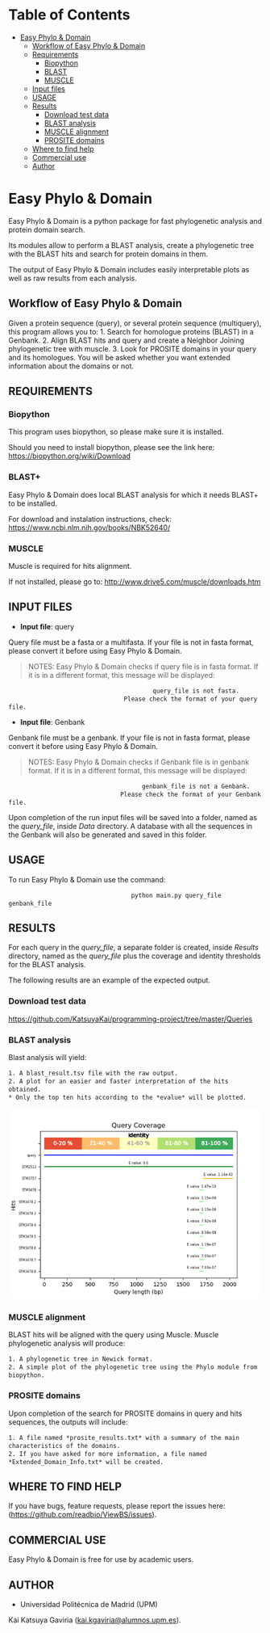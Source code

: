 Table of Contents
=================

* [Easy Phylo & Domain <a href='title'></a>](#title)
  * [Workflow of Easy Phylo & Domain <a href='workflow'></a>](#workflow)
  * [Requirements <a href='requirements'></a>](#requirements)
    * [Biopython <a href='biopython'></a>](#biopython)
    * [BLAST <a href='blast'></a>](#blast)
    * [MUSCLE <a href='muscle'></a>](#muscle)
  * [Input files <a href='input'></a>](#input)
  * [USAGE <a href='usage'></a>](#usage)
  * [Results <a href='results'></a>](#results)
    * [Download test data <a href='download'></a>](#download)
    * [BLAST analysis <a href='results-blast'></a>](#results-blast)
    * [MUSCLE alignment <a href='results-blast'></a>](#results-muscle)
    * [PROSITE domains <a href='results-blast'></a>](#results-prosite)
  * [Where to find help <a href='help'></a>](#help)
  * [Commercial use <a href='commercial-use'></a>](#commercial-use)
  * [Author <a href='author'></a>](#author)

<a id='title'></a>
# Easy Phylo & Domain

Easy Phylo & Domain is a python package for fast phylogenetic analysis and protein domain search. 

Its modules allow to perform a BLAST analysis, create a phylogenetic tree with the BLAST hits and search for protein domains in them.

The output of Easy Phylo & Domain includes easily interpretable plots as well as raw results from each analysis.

<a id='workflow'></a>
## Workflow of Easy Phylo & Domain 

Given a protein sequence (query), or several protein sequence (multiquery), this program allows you to:
    1. Search for homologue proteins (BLAST) in a Genbank.
    2. Align BLAST hits and query and create a Neighbor Joining phylogenetic tree with muscle.
    3. Look for PROSITE domains in your query and its homologues. You will  be asked whether you  want extended information about the domains or not.  

<a id='requirements'></a>
## **REQUIREMENTS** <a name="requirements"></a>
<a id='biopython'></a>
### **Biopython**

This program uses biopython, so please make sure it is installed.

Should you need to install biopython, please see the link here: https://biopython.org/wiki/Download

<a id='blast'></a>
### **BLAST+**

Easy Phylo & Domain does local BLAST analysis for which it needs BLAST+ to be installed.

For download and instalation instructions, check:
https://www.ncbi.nlm.nih.gov/books/NBK52640/
<a id='muscle'></a>
### MUSCLE

Muscle is required for hits alignment. 

If not installed, please go to:
http://www.drive5.com/muscle/downloads.htm

<a id='input'></a>
## INPUT FILES 

* **Input file**: query

Query file must be a fasta or a multifasta. If your file is not in fasta format, please convert it before using Easy Phylo & Domain.

> NOTES: Easy Phylo & Domain checks if query file is in fasta format. If it is in a different format, this message will be displayed:

                                            query_file is not fasta.
                                    Please check the format of your query file.

* **Input file**: Genbank

Genbank file must be a genbank. If your file is not in fasta format, please convert it before using Easy Phylo & Domain.

> NOTES: Easy Phylo & Domain checks if Genbank file is in genbank format. If it is in a different format, this message will be displayed:

                                         genbank_file is not a Genbank.
                                   Please check the format of your Genbank file.

Upon completion of the run input files will be saved into a folder, named as the *query_file*, inside *Data* directory. A database with all the sequences in the Genbank will also be generated and saved in this folder.


<a id="usage"></a>
## USAGE 

To run Easy Phylo & Domain use the command:

                                      python main.py query_file genbank_file

<a id="results"></a>
## RESULTS 

For each query in the *query_file*, a separate folder is created, inside *Results* directory, named as the *query_file* plus the coverage and identity thresholds for the BLAST analysis.

The following results are an example of the expected output.
<a id="download"></a>
### Download test data

https://github.com/KatsuyaKai/programming-project/tree/master/Queries
<a id="results-blast"></a>
### BLAST analysis

Blast analysis will yield:

    1. A blast_result.tsv file with the raw output.
    2. A plot for an easier and faster interpretation of the hits obtained. 
    * Only the top ten hits according to the *evalue* will be plotted.

<p align="center">
  <img src="Images/Blast_Plot.png">
</p>

<a id="results-muscle"></a>
### MUSCLE alignment

BLAST hits will be aligned with the query using Muscle. Muscle phylogenetic analysis will produce:

    1. A phylogenetic tree in Newick format.
    2. A simple plot of the phylogenetic tree using the Phylo module from biopython.
<a id="results-prosite"></a>
### PROSITE domains

Upon completion of the search for PROSITE domains in query and hits sequences, the outputs will include:

    1. A file named *prosite_results.txt* with a summary of the main characteristics of the domains.
    2. If you have asked for more information, a file named *Extended_Domain_Info.txt* will be created.
    
<a id="help"></a>
## WHERE TO FIND HELP <a name="help"></a>

If you have bugs, feature requests, please report the issues here: (https://github.com/readbio/ViewBS/issues).

<a id="commercial-use"></a>
## COMMERCIAL USE

Easy Phylo & Domain is free for use by academic users.

<a id="author"></a>
## AUTHOR

* Universidad Politécnica de Madrid (UPM)

Kai Katsuya Gaviria (kai.kgaviria@alumnos.upm.es).
